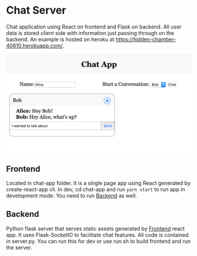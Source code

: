 # Chat Server
Chat application using React on frontend and Flask on backend. All user data is stored client side with information just passing through on the backend. An example is hosted on heroku at https://hidden-chamber-40610.herokuapp.com/.

![Example Screenshot](example.png?raw=true "Example")

## Frontend
Located in chat-app folder. It is a single page app using React generated by create-react-app cli. In dev, cd chat-app and run `yarn start` to run app in development mode. You need to run [Backend](#backend) as well.

## Backend
Python flask server that serves static assets generated by [Frontend](#frontend) react app. It uses Flask-SocketIO to facilitate chat features. All code is contained in server.py. You can run this for dev or use run.sh to build frontend and run the server.
